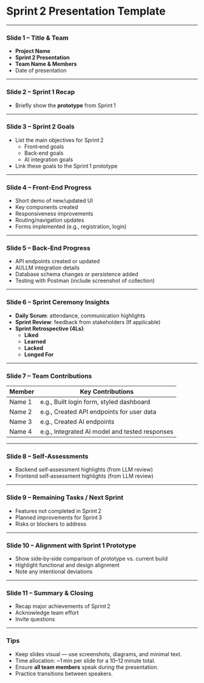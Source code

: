 # Sprint 2 Presentation Template

---

### **Slide 1 – Title & Team**
- **Project Name**
- **Sprint 2 Presentation**
- **Team Name & Members**
- Date of presentation

---

### **Slide 2 – Sprint 1 Recap**
- Briefly show the **prototype** from Sprint 1


---

### **Slide 3 – Sprint 2 Goals**
- List the main objectives for Sprint 2
  - Front‑end goals
  - Back‑end goals
  - AI integration goals
- Link these goals to the Sprint 1 prototype

---

### **Slide 4 – Front‑End Progress**
- Short demo of new/updated UI
- Key components created
- Responsiveness improvements
- Routing/navigation updates
- Forms implemented (e.g., registration, login)

---

### **Slide 5 – Back‑End Progress**
- API endpoints created or updated
- AI/LLM integration details
- Database schema changes or persistence added
- Testing with Postman (include screenshot of collection)

---

### **Slide 6 – Sprint Ceremony Insights**
- **Daily Scrum**: attendance, communication highlights
- **Sprint Review**: feedback from stakeholders (If applicable)
- **Sprint Retrospective (4Ls)**:
  - **Liked**
  - **Learned**
  - **Lacked**
  - **Longed For**

---

### **Slide 7 – Team Contributions**
| Member | Key Contributions |
|--------|-------------------|
| Name 1 | e.g., Built login form, styled dashboard |
| Name 2 | e.g., Created API endpoints for user data |
| Name 3 | e.g., Created AI endpoints  |
| Name 4 | e.g., Integrated AI model and tested responses |

---

### **Slide 8 – Self‑Assessments**
- Backend self‑assessment highlights (from LLM review)
- Frontend self‑assessment highlights (from LLM review)


---

### **Slide 9 – Remaining Tasks / Next Sprint**
- Features not completed in Sprint 2
- Planned improvements for Sprint 3
- Risks or blockers to address

---

### **Slide 10 – Alignment with Sprint 1 Prototype**
- Show side‑by‑side comparison of prototype vs. current build
- Highlight functional and design alignment
- Note any intentional deviations

---

### **Slide 11 – Summary & Closing**
- Recap major achievements of Sprint 2
- Acknowledge team effort
- Invite questions

---

### **Tips**
- Keep slides visual — use screenshots, diagrams, and minimal text.
- Time allocation: ~1 min per slide for a 10–12 minute total.
- Ensure **all team members** speak during the presentation.
- Practice transitions between speakers.

